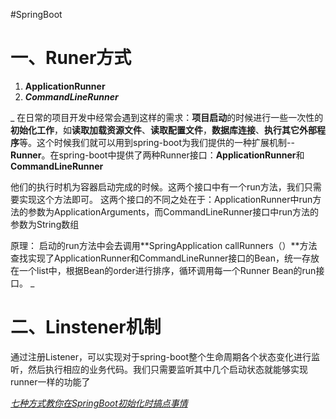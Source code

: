 #SpringBoot 

# 一、Runer方式
1. **ApplicationRunner**
2. **_CommandLineRunner_**

_
在日常的项目开发中经常会遇到这样的需求：**项目启动**的时候进行一些一次性的**初始化工作**，如**读取加载资源文件**、**读取配置文件**，**数据库连接**、**执行其它外部程序**等。这个时候我们就可以用到spring-boot为我们提供的一种扩展机制--**Runner**。在spring-boot中提供了两种Runner接口：**ApplicationRunner**和**CommandLineRunner**

他们的执行时机为容器启动完成的时候。这两个接口中有一个run方法，我们只需要实现这个方法即可。
这两个接口的不同之处在于：ApplicationRunner中run方法的参数为ApplicationArguments，而CommandLineRunner接口中run方法的参数为String数组

原理：
启动的run方法中会去调用**SpringApplication callRunners（）**方法查找实现了ApplicationRunner和CommandLineRunner接口的Bean，统一存放在一个list中，根据Bean的order进行排序，循环调用每一个Runner Bean的run接口。
_
# 二、Linstener机制
通过注册Listener，可以实现对于spring-boot整个生命周期各个状态变化进行监听，然后执行相应的业务代码。我们只需要监听其中几个启动状态就能够实现runner一样的功能了




_[七种方式教你在SpringBoot初始化时搞点事情](https://mp.weixin.qq.com/s?__biz=Mzk0NjExMjU3Mg==&mid=2247484571&idx=1&sn=09cdbdce8439670f0657451f525d8897&chksm=c30a55c8f47ddcdea0c4c1d67eb42013d6eff6a41a28a75e9314855deb8ed99bfd0825efbe41&scene=178&cur_album_id=1582225248089866241#rd)_
